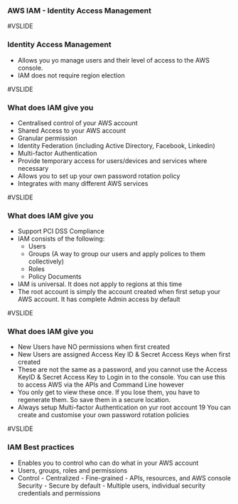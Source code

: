 ### AWS IAM - Identity Access Management


#VSLIDE

### Identity Access Management

- Allows you yo manage users and their level of access to the AWS console.
- IAM does not require region election

#VSLIDE

### What does IAM give you

- Centralised control of your AWS account
- Shared Access to your AWS account
- Granular permission
- Identity Federation (including Active Directory, Facebook, Linkedin)
- Multi-factor Authentication
- Provide temporary access for users/devices and services where necessary
- Allows you to set up your own password rotation policy
- Integrates with many different AWS services

#VSLIDE

### What does IAM give you

- Support PCI DSS Compliance
- IAM consists of the following:
  * Users
  * Groups (A way to group our users and apply polices to them collectively)
  * Roles
  * Policy Documents
- IAM is universal. It does not apply to regions at this time
- The root account is simply the account created when first setup your AWS account. It has complete Admin access by default

#VSLIDE

### What does IAM give you

- New Users have NO permissions when first created
- New Users are assigned Access Key ID & Secret Access Keys when first created
- These are not the same as a password, and you cannot use the Access KeyID & Secret Access Key to Login in to the console. You can use this to access AWS via the APIs and Command Line however
- You only get to view these once. If you lose them, you have to regenerate them. So save them in a secure location.
- Always setup Multi-factor Authentication on yur root account 19 You can create and customise your own password rotation policies


#VSLIDE

### IAM Best practices

- Enables you to control who can do what in your AWS account
- Users, groups, roles and permissions
- Control - Centralized - Fine-grained - APIs, resources, and AWS console Security - Secure by default - Multiple users, individual security credentials and permissions
